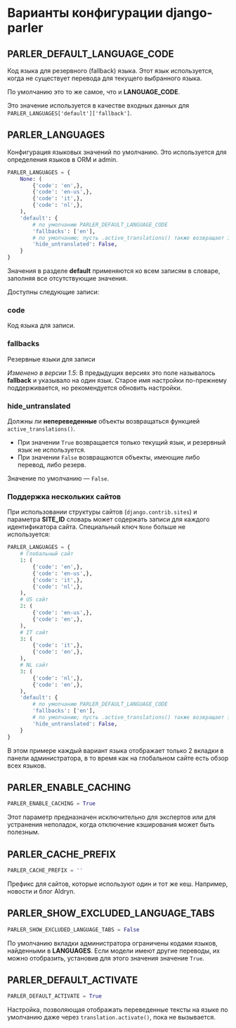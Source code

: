 # Варианты конфигурации django-parler

## PARLER\_DEFAULT\_LANGUAGE\_CODE

Код языка для резервного (fallback) языка. Этот язык используется, когда не существует перевода для текущего выбранного языка.

По умолчанию это то же самое, что и **LANGUAGE\_CODE**.

Это значение используется в качестве входных данных для `PARLER_LANGUAGES['default']['fallback']`.

## PARLER\_LANGUAGES

Конфигурация языковых значений по умолчанию. Это используется для определения языков в ORM и admin.

```python
PARLER_LANGUAGES = {
    None: (
        {'code': 'en',},
        {'code': 'en-us',},
        {'code': 'it',},
        {'code': 'nl',},
    ),
    'default': {
        # по умолчанию PARLER_DEFAULT_LANGUAGE_CODE
        'fallbacks': ['en'],
        # по умолчанию; пусть .active_translations() также возвращает запасные варианты.
        'hide_untranslated': False,
    }
}
```

Значения в разделе **default** применяются ко всем записям в словаре, заполняя все отсутствующие значения.

Доступны следующие записи:

### code

Код языка для записи.

### fallbacks

Резервные языки для записи

_Изменено в версии 1.5_: В предыдущих версиях это поле называлось **fallback** и указывало на один язык. Старое имя настройки по-прежнему поддерживается, но рекомендуется обновить настройки.

### hide\_untranslated

Должны ли **непереведенные** объекты возвращаться функцией `active_translations()`.

* При значении `True` возвращается только текущий язык, и резервный язык не используется.
* При значении `False` возвращаются объекты, имеющие либо перевод, либо резерв.

Значение по умолчанию — `False`.

### Поддержка нескольких сайтов

При использовании структуры сайтов (`django.contrib.sites`) и параметра **SITE\_ID** словарь может содержать записи для каждого идентификатора сайта. Специальный ключ `None` больше не используется:

```python
PARLER_LANGUAGES = {
    # Глобальный сайт
    1: (
        {'code': 'en',},
        {'code': 'en-us',},
        {'code': 'it',},
        {'code': 'nl',},
    ),
    # US сайт
    2: (
        {'code': 'en-us',},
        {'code': 'en',},
    ),
    # IT сайт
    3: (
        {'code': 'it',},
        {'code': 'en',},
    ),
    # NL сайт
    3: (
        {'code': 'nl',},
        {'code': 'en',},
    ),
    'default': {
        # по умолчанию PARLER_DEFAULT_LANGUAGE_CODE
        'fallbacks': ['en'],
        # по умолчанию; пусть .active_translations() также возвращает запасные варианты.
        'hide_untranslated': False,
    }
}
```

В этом примере каждый вариант языка отображает только 2 вкладки в панели администратора, в то время как на глобальном сайте есть обзор всех языков.

## PARLER\_ENABLE\_CACHING

```python
PARLER_ENABLE_CACHING = True
```

Этот параметр предназначен исключительно для экспертов или для устранения неполадок, когда отключение кэширования может быть полезным.

## PARLER\_CACHE\_PREFIX

```python
PARLER_CACHE_PREFIX = ''
```

Префикс для сайтов, которые используют один и тот же кеш. Например, новости и блог Aldryn.

## PARLER\_SHOW\_EXCLUDED\_LANGUAGE\_TABS

```python
PARLER_SHOW_EXCLUDED_LANGUAGE_TABS = False
```

По умолчанию вкладки администратора ограничены кодами языков, найденными в **LANGUAGES**. Если модели имеют другие переводы, их можно отобразить, установив для этого значения значение `True`.

## PARLER\_DEFAULT\_ACTIVATE

```python
PARLER_DEFAULT_ACTIVATE = True
```

Настройка, позволяющая отображать переведенные тексты на языке по умолчанию даже через `translation.activate()`, пока не вызывается.
